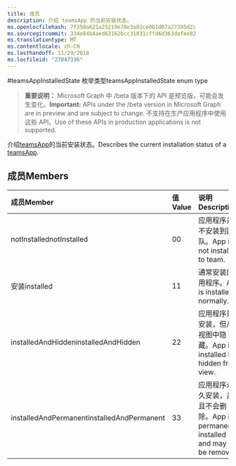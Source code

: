 ```yaml
---
title: 成员
description: 介绍 teamsApp 的当前安装状态。
ms.openlocfilehash: 7f358a621a25219e78e3a02ce081d07a27395d2c
ms.sourcegitcommit: 334e84b4aed63162bcc31831cffd6d363dafee02
ms.translationtype: MT
ms.contentlocale: zh-CN
ms.lasthandoff: 11/29/2018
ms.locfileid: "27047336"
---
```

#<a name="teamsappinstalledstate-enum-type"></a><span data-ttu-id="0b4bb-103">teamsAppInstalledState 枚举类型</span><span class="sxs-lookup"><span data-stu-id="0b4bb-103">teamsAppInstalledState enum type</span></span>

> <span data-ttu-id="0b4bb-104">**重要说明：** Microsoft Graph 中 /beta 版本下的 API 是预览版，可能会发生变化。</span><span class="sxs-lookup"><span data-stu-id="0b4bb-104">**Important:** APIs under the /beta version in Microsoft Graph are in preview and are subject to change.</span></span> <span data-ttu-id="0b4bb-105">不支持在生产应用程序中使用这些 API。</span><span class="sxs-lookup"><span data-stu-id="0b4bb-105">Use of these APIs in production applications is not supported.</span></span>

<span data-ttu-id="0b4bb-106">介绍[teamsApp](teamsapp.md)的当前安装状态。</span><span class="sxs-lookup"><span data-stu-id="0b4bb-106">Describes the current installation status of a [teamsApp](teamsapp.md).</span></span>

## <a name="members"></a><span data-ttu-id="0b4bb-107">成员</span><span class="sxs-lookup"><span data-stu-id="0b4bb-107">Members</span></span>

| <span data-ttu-id="0b4bb-108">成员</span><span class="sxs-lookup"><span data-stu-id="0b4bb-108">Member</span></span> | <span data-ttu-id="0b4bb-109">值</span><span class="sxs-lookup"><span data-stu-id="0b4bb-109">Value</span></span>| <span data-ttu-id="0b4bb-110">说明</span><span class="sxs-lookup"><span data-stu-id="0b4bb-110">Description</span></span> |
|:---------------|:--------|:----------|
|<span data-ttu-id="0b4bb-111">notInstalled</span><span class="sxs-lookup"><span data-stu-id="0b4bb-111">notInstalled</span></span>|<span data-ttu-id="0b4bb-112">0</span><span class="sxs-lookup"><span data-stu-id="0b4bb-112">0</span></span>|<span data-ttu-id="0b4bb-113">应用程序并不安装到团队。</span><span class="sxs-lookup"><span data-stu-id="0b4bb-113">App is not installed to team.</span></span>|
|<span data-ttu-id="0b4bb-114">安装</span><span class="sxs-lookup"><span data-stu-id="0b4bb-114">installed</span></span>|<span data-ttu-id="0b4bb-115">1</span><span class="sxs-lookup"><span data-stu-id="0b4bb-115">1</span></span>|<span data-ttu-id="0b4bb-116">通常安装应用程序。</span><span class="sxs-lookup"><span data-stu-id="0b4bb-116">App is installed normally.</span></span>|
|<span data-ttu-id="0b4bb-117">installedAndHidden</span><span class="sxs-lookup"><span data-stu-id="0b4bb-117">installedAndHidden</span></span>|<span data-ttu-id="0b4bb-118">2</span><span class="sxs-lookup"><span data-stu-id="0b4bb-118">2</span></span>|<span data-ttu-id="0b4bb-119">应用程序是安装，但从视图中隐藏。</span><span class="sxs-lookup"><span data-stu-id="0b4bb-119">App is installed but hidden from view.</span></span>|
|<span data-ttu-id="0b4bb-120">installedAndPermanent</span><span class="sxs-lookup"><span data-stu-id="0b4bb-120">installedAndPermanent</span></span>|<span data-ttu-id="0b4bb-121">3</span><span class="sxs-lookup"><span data-stu-id="0b4bb-121">3</span></span>|<span data-ttu-id="0b4bb-122">应用程序永久安装，并且不会删除。</span><span class="sxs-lookup"><span data-stu-id="0b4bb-122">App is permanently installed and may not be removed.</span></span>|
